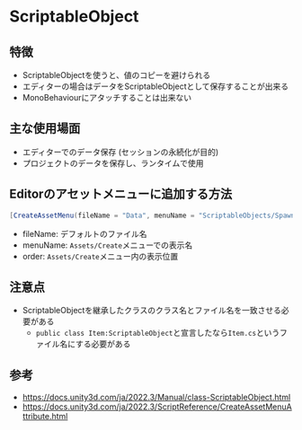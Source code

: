 # ScriptableObject

## 特徴

- ScriptableObjectを使うと、値のコピーを避けられる
- エディターの場合はデータをScriptableObjectとして保存することが出来る
- MonoBehaviourにアタッチすることは出来ない

## 主な使用場面

- エディターでのデータ保存 (セッションの永続化が目的)
- プロジェクトのデータを保存し、ランタイムで使用

## Editorのアセットメニューに追加する方法

```c#
[CreateAssetMenu(fileName = "Data", menuName = "ScriptableObjects/SpawnManagerScriptableObject", order = 1)]
```

- fileName: デフォルトのファイル名
- menuName: `Assets/Create`メニューでの表示名
- order: `Assets/Create`メニュー内の表示位置

## 注意点

- ScriptableObjectを継承したクラスのクラス名とファイル名を一致させる必要がある
  - `public class Item:ScriptableObject`と宣言したなら`Item.cs`というファイル名にする必要がある

## 参考

- <https://docs.unity3d.com/ja/2022.3/Manual/class-ScriptableObject.html>
- <https://docs.unity3d.com/ja/2022.3/ScriptReference/CreateAssetMenuAttribute.html>
